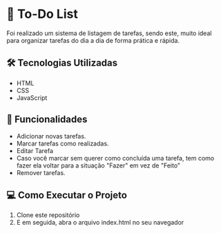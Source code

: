 # 📝 To-Do List

Foi realizado um sistema de listagem de tarefas, sendo este, muito ideal para organizar tarefas do dia a dia de forma prática e rápida.

## 🛠 Tecnologias Utilizadas
- HTML
- CSS
- JavaScript

## 🚀 Funcionalidades
- Adicionar novas tarefas.
- Marcar tarefas como realizadas.
- Editar Tarefa
- Caso você marcar sem querer como concluída uma tarefa, tem como fazer ela voltar para a situação "Fazer" em vez de "Feito"
- Remover tarefas.

## 💻 Como Executar o Projeto
1. Clone este repositório
2. E em seguida, abra o arquivo index.html no seu navegador
